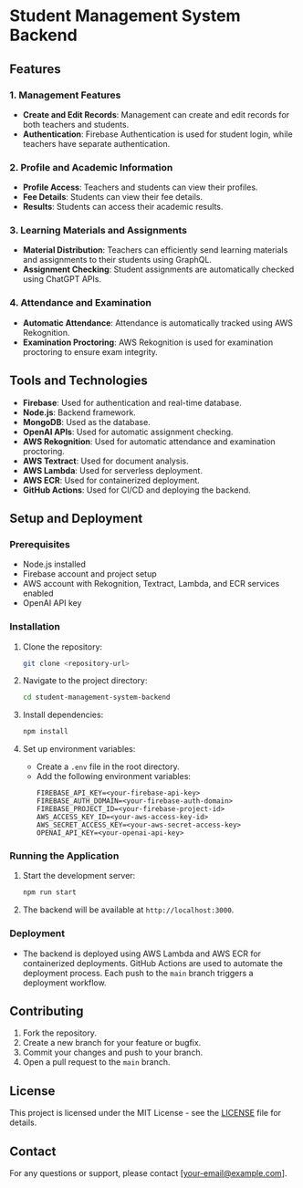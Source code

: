 # Student Management System Backend

## Features

### 1. Management Features
- **Create and Edit Records**: Management can create and edit records for both teachers and students.
- **Authentication**: Firebase Authentication is used for student login, while teachers have separate authentication.

### 2. Profile and Academic Information
- **Profile Access**: Teachers and students can view their profiles.
- **Fee Details**: Students can view their fee details.
- **Results**: Students can access their academic results.

### 3. Learning Materials and Assignments
- **Material Distribution**: Teachers can efficiently send learning materials and assignments to their students using GraphQL.
- **Assignment Checking**: Student assignments are automatically checked using ChatGPT APIs.

### 4. Attendance and Examination
- **Automatic Attendance**: Attendance is automatically tracked using AWS Rekognition.
- **Examination Proctoring**: AWS Rekognition is used for examination proctoring to ensure exam integrity.

## Tools and Technologies

- **Firebase**: Used for authentication and real-time database.
- **Node.js**: Backend framework.
- **MongoDB**: Used as the database.
- **OpenAI APIs**: Used for automatic assignment checking.
- **AWS Rekognition**: Used for automatic attendance and examination proctoring.
- **AWS Textract**: Used for document analysis.
- **AWS Lambda**: Used for serverless deployment.
- **AWS ECR**: Used for containerized deployment.
- **GitHub Actions**: Used for CI/CD and deploying the backend.

## Setup and Deployment

### Prerequisites
- Node.js installed
- Firebase account and project setup
- AWS account with Rekognition, Textract, Lambda, and ECR services enabled
- OpenAI API key

### Installation

1. Clone the repository:
   ```bash
   git clone <repository-url>
   ```

2. Navigate to the project directory:
   ```bash
   cd student-management-system-backend
   ```

3. Install dependencies:
   ```bash
   npm install
   ```

4. Set up environment variables:
   - Create a `.env` file in the root directory.
   - Add the following environment variables:
     ```env
     FIREBASE_API_KEY=<your-firebase-api-key>
     FIREBASE_AUTH_DOMAIN=<your-firebase-auth-domain>
     FIREBASE_PROJECT_ID=<your-firebase-project-id>
     AWS_ACCESS_KEY_ID=<your-aws-access-key-id>
     AWS_SECRET_ACCESS_KEY=<your-aws-secret-access-key>
     OPENAI_API_KEY=<your-openai-api-key>
     ```

### Running the Application

1. Start the development server:
   ```bash
   npm run start
   ```

2. The backend will be available at `http://localhost:3000`.

### Deployment

- The backend is deployed using AWS Lambda and AWS ECR for containerized deployments. GitHub Actions are used to automate the deployment process. Each push to the `main` branch triggers a deployment workflow.

## Contributing

1. Fork the repository.
2. Create a new branch for your feature or bugfix.
3. Commit your changes and push to your branch.
4. Open a pull request to the `main` branch.

## License

This project is licensed under the MIT License - see the [LICENSE](LICENSE) file for details.

## Contact

For any questions or support, please contact [your-email@example.com].

